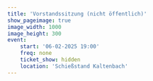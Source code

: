```yaml
---
title: 'Vorstandssitzung (nicht öffentlich)'
show_pageimage: true
image_width: 1000
image_height: 300
event:
    start: '06-02-2025 19:00'
    freq: none
    ticket_show: hidden
    location: 'Schießstand Kaltenbach'
---
```


